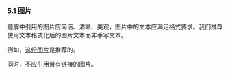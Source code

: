 ### 5.1 图片

题解中引用的图片应简洁、清晰、美观，图片中的文本应满足格式要求。我们推荐使用文本格式化后的图片文本而非手写文本。

例如，[这份图片](https://cdn.luogu.com.cn/upload/image_hosting/6ip5kcdb.png)是推荐的。

同时，不应引用带有链接的图片。